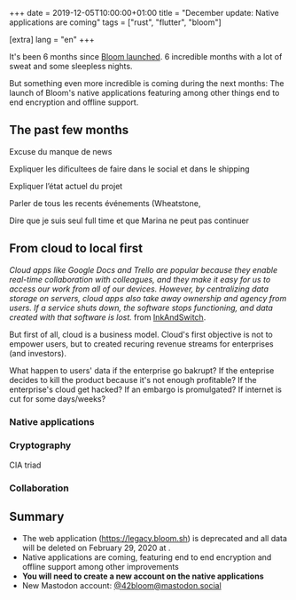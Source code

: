 +++
date = 2019-12-05T10:00:00+01:00
title = "December update: Native applications are coming"
tags = ["rust", "flutter", "bloom"]

[extra]
lang = "en"
+++


It's been 6 months since <a href="/blog/bloom-a-free-and-open-source-google" target="_blank" rel="noopener">Bloom launched</a>.
6 incredible months with a lot of sweat and some sleepless nights.

But something even more incredible is coming during the next months: The launch of Bloom's native applications
featuring among other things end to end encryption and offline support.


## The past few months

Excuse du manque de news

Expliquer les dificultees de faire dans le social et dans le shipping

Expliquer l’état actuel du projet

Parler de tous les recents événements (Wheatstone,

Dire que je suis seul full time et que Marina ne peut pas continuer



## From cloud to local first

*Cloud apps like Google Docs and Trello are popular because they enable real-time collaboration with colleagues, and they make it easy for us to access our work from all of our devices. However, by centralizing data storage on servers, cloud apps also take away ownership and agency from users. If a service shuts down, the software stops functioning, and data created with that software is lost.* from [InkAndSwitch](https://www.inkandswitch.com/local-first.html).

But first of all, cloud is a business model. Cloud's first objective is not to empower users, but to
created recuring revenue streams for enterprises (and investors).

What happen to users' data if the
enterprise go bakrupt? If the enteprise decides to kill the product because it's not enough profitable?
If the enterprise's cloud get hacked? If an embargo is promulgated? If internet is cut for some days/weeks?


### Native applications




### Cryptography


CIA triad


### Collaboration


## Summary

* The web application (<a href="https://legacy.bloom.sh" target="_blank" rel="noopener">https://legacy.bloom.sh</a>) is deprecated and all data will be deleted on February 29, 2020 at .
* Native applications are coming, featuring end to end encryption and offline support among other improvements
* **You will need to create a new account on the native applications**
* New Mastodon account: <a href="https://mastodon.social/@42bloom" target="_blank" rel="noopener">@42bloom@mastodon.social</a>
